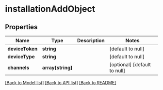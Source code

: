 # installationAddObject

## Properties
Name | Type | Description | Notes
------------ | ------------- | ------------- | -------------
**deviceToken** | **string** |  | [default to null]
**deviceType** | **string** |  | [default to null]
**channels** | **array[string]** |  | [optional] [default to null]

[[Back to Model list]](../README.md#documentation-for-models) [[Back to API list]](../README.md#documentation-for-api-endpoints) [[Back to README]](../README.md)


